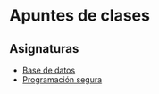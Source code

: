 # Apuntes de clases

## Asignaturas

- [Base de datos](<1° Semestre/Base_datos/README.md>)
- [Programación segura](<1° Semestre/Programacion_Segura/README.md>)
